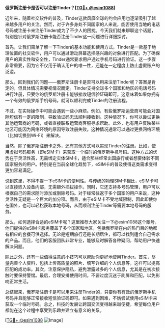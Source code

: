 **俄罗斯注册卡是否可以注册Tinder？[[TG💪+ @esim1088](https://t.me/s/esim1088)]**

近年来，随着社交软件的普及，Tinder这款风靡全球的约会应用也逐渐吸引了越来越多用户的关注。然而，对于许多身处不同国家的人来说，能否使用当地的电话号码或注册卡来注册Tinder成为了不少人的困扰。今天我们就来聊聊这个话题，特别是针对俄罗斯注册卡能否注册Tinder这一问题进行详细探讨。

首先，让我们简单了解一下Tinder的基本功能和使用方式。Tinder是一款基于地理位置的社交软件，用户可以通过滑动屏幕选择感兴趣的对象进行匹配。为了确保用户的真实性和安全性，Tinder通常要求用户通过手机号码进行验证。这一步骤非常重要，因为它不仅用于确认用户的唯一性，还能在一定程度上防止虚假账户的泛滥。

那么，回到我们的问题——俄罗斯注册卡是否可以用来注册Tinder呢？答案是肯定的，但具体情况需要视情况而定。Tinder支持全球多个国家和地区的电话号码进行注册，只要你的俄罗斯注册卡能够接收短信验证码即可。这意味着如果你拥有一个有效的俄罗斯手机号码，就可以顺利完成Tinder的注册流程。

不过，在实际操作中可能会遇到一些小麻烦。例如，有些俄罗斯运营商可能会对国际短信有一定的限制，导致验证码无法顺利接收到。这种情况下，你可以尝试更换其他运营商的号码，或者直接联系运营商客服寻求帮助。此外，也有用户反映某些地区可能因为网络环境的原因导致注册失败，这种情况通常可以通过更换网络环境（比如切换到Wi-Fi）来解决。

当然，除了俄罗斯注册卡之外，还有其他方式可以实现Tinder的注册。比如，使用虚拟号码服务（即eSIM卡）来获取一个临时的俄罗斯手机号码。这种方式的优势在于灵活性高，无需绑定实体SIM卡，适合那些经常出国旅行或者想要体验不同国家服务的用户。特别是在当前全球化趋势下，eSIM卡的普及使得这类需求变得更加容易满足。

说到这里，不得不提一下eSIM卡的便利性。与传统的物理SIM卡相比，eSIM卡可以直接嵌入设备内部，无需额外插拔操作。同时，它还支持多号码管理，用户可以根据自己的需求随时添加或删除号码。对于经常往返于多个国家的用户来说，这种灵活性无疑是一个巨大的加分项。而且，由于eSIM卡不受地域限制，因此即使你在国外，也可以轻松获取本地号码，从而顺利注册Tinder等需要本地号码的服务。

那么，如何选择合适的eSIM卡呢？这里推荐大家关注一下@esim1088这个账号，他们提供的eSIM卡服务覆盖了多个国家和地区，包括俄罗斯在内的热门目的地都有相应的套餐可供选择。无论是短期旅行还是长期居住，都可以找到适合自己需求的产品。而且，他们的客服团队非常专业，能够及时解答各种疑问，帮助用户快速解决问题。

除此之外，还有一些值得注意的小技巧可以帮助你更好地使用Tinder。首先，尽量完善个人资料，包括上传高质量的照片、填写详细的个人信息等，这样可以提高匹配的成功率。其次，注意保护隐私，避免泄露过多的个人信息，尤其是在初次接触时要保持警惕。最后，合理安排使用时间，不要过度沉迷于刷屏和匹配，以免影响正常生活。

总结起来，俄罗斯注册卡是可以用来注册Tinder的，只要你有有效的俄罗斯手机号码并且能够正常接收短信验证码即可。如果遇到困难，不妨尝试使用eSIM卡来获取一个临时号码。总之，科技的发展让跨国交流变得越来越便捷，希望每位用户都能在这个过程中享受到乐趣并建立有意义的关系。

[[TG💪+ @esim1088](https://t.me/s/esim1088) ![Image](https://i.postimg.cc/4NQfJmqS/Snipaste-2025-05-13-00-14-12.png)]